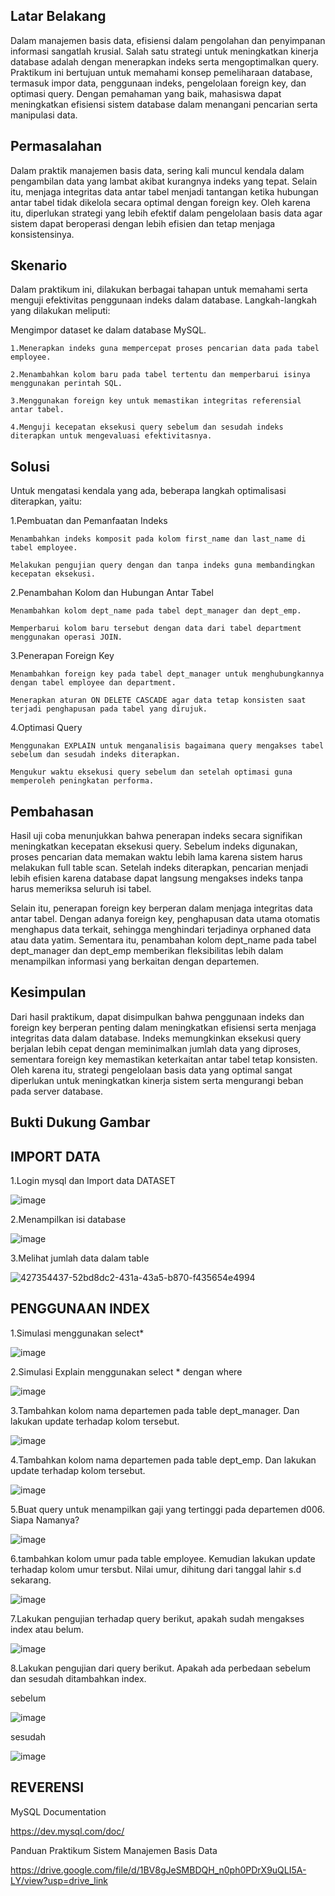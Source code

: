 ## Latar Belakang

Dalam manajemen basis data, efisiensi dalam pengolahan dan penyimpanan informasi sangatlah krusial. Salah satu strategi untuk meningkatkan kinerja database adalah 
dengan menerapkan indeks serta mengoptimalkan query. Praktikum ini bertujuan untuk memahami konsep pemeliharaan database, termasuk impor data, penggunaan indeks, 
pengelolaan foreign key, dan optimasi query. Dengan pemahaman yang baik, mahasiswa dapat meningkatkan efisiensi sistem database dalam menangani pencarian serta manipulasi data.

## Permasalahan

Dalam praktik manajemen basis data, sering kali muncul kendala dalam pengambilan data yang lambat akibat kurangnya indeks yang tepat. 
Selain itu, menjaga integritas data antar tabel menjadi tantangan ketika hubungan antar tabel tidak dikelola secara optimal dengan foreign key. Oleh karena itu, 
diperlukan strategi yang lebih efektif dalam pengelolaan basis data agar sistem dapat beroperasi dengan lebih efisien dan tetap menjaga konsistensinya.

## Skenario

Dalam praktikum ini, dilakukan berbagai tahapan untuk memahami serta menguji efektivitas penggunaan indeks dalam database. Langkah-langkah yang dilakukan meliputi:

Mengimpor dataset ke dalam database MySQL.

    1.Menerapkan indeks guna mempercepat proses pencarian data pada tabel employee.

    2.Menambahkan kolom baru pada tabel tertentu dan memperbarui isinya menggunakan perintah SQL.

    3.Menggunakan foreign key untuk memastikan integritas referensial antar tabel.

    4.Menguji kecepatan eksekusi query sebelum dan sesudah indeks diterapkan untuk mengevaluasi efektivitasnya.

## Solusi

Untuk mengatasi kendala yang ada, beberapa langkah optimalisasi diterapkan, yaitu:

1.Pembuatan dan Pemanfaatan Indeks

    Menambahkan indeks komposit pada kolom first_name dan last_name di tabel employee.

    Melakukan pengujian query dengan dan tanpa indeks guna membandingkan kecepatan eksekusi.

2.Penambahan Kolom dan Hubungan Antar Tabel

    Menambahkan kolom dept_name pada tabel dept_manager dan dept_emp.

    Memperbarui kolom baru tersebut dengan data dari tabel department menggunakan operasi JOIN.

3.Penerapan Foreign Key

    Menambahkan foreign key pada tabel dept_manager untuk menghubungkannya dengan tabel employee dan department.

    Menerapkan aturan ON DELETE CASCADE agar data tetap konsisten saat terjadi penghapusan pada tabel yang dirujuk.

4.Optimasi Query

    Menggunakan EXPLAIN untuk menganalisis bagaimana query mengakses tabel sebelum dan sesudah indeks diterapkan.

    Mengukur waktu eksekusi query sebelum dan setelah optimasi guna memperoleh peningkatan performa.
    
## Pembahasan

Hasil uji coba menunjukkan bahwa penerapan indeks secara signifikan meningkatkan kecepatan eksekusi query. Sebelum indeks digunakan, proses pencarian 
data memakan waktu lebih lama karena sistem harus melakukan full table scan. Setelah indeks diterapkan, pencarian menjadi lebih efisien karena 
database dapat langsung mengakses indeks tanpa harus memeriksa seluruh isi tabel.

Selain itu, penerapan foreign key berperan dalam menjaga integritas data antar tabel. Dengan adanya foreign key, penghapusan data utama otomatis menghapus data terkait, 
sehingga menghindari terjadinya orphaned data atau data yatim. Sementara itu, penambahan kolom dept_name pada tabel dept_manager dan dept_emp memberikan fleksibilitas 
lebih dalam menampilkan informasi yang berkaitan dengan departemen.

## Kesimpulan

Dari hasil praktikum, dapat disimpulkan bahwa penggunaan indeks dan foreign key berperan penting dalam meningkatkan efisiensi serta menjaga integritas data dalam database. 
Indeks memungkinkan eksekusi query berjalan lebih cepat dengan meminimalkan jumlah data yang diproses, sementara foreign key memastikan keterkaitan antar tabel tetap 
konsisten. Oleh karena itu, strategi pengelolaan basis data yang optimal sangat diperlukan untuk meningkatkan kinerja sistem serta mengurangi beban pada server database.

## Bukti Dukung Gambar

## IMPORT DATA

1.Login mysql dan Import data DATASET

![image](https://github.com/user-attachments/assets/3ee5676f-38eb-4912-a9ba-472af2b9c4af)

2.Menampilkan isi database

![image](https://github.com/user-attachments/assets/98f57bbc-7144-4faa-9550-bb21dddc947c)

3.Melihat jumlah data dalam table

![427354437-52bd8dc2-431a-43a5-b870-f435654e4994](https://github.com/user-attachments/assets/8be1c43a-d185-4f90-a8a3-f55620a52ce6)

## PENGGUNAAN INDEX

1.Simulasi menggunakan select*

![image](https://github.com/user-attachments/assets/c5c17156-0565-4399-9c1f-74ae506a28f6)

2.Simulasi Explain menggunakan select * dengan where

![image](https://github.com/user-attachments/assets/3e76f67d-6f01-454b-95ff-33bcf5372736)

3.Tambahkan kolom nama departemen pada table dept_manager. Dan lakukan update terhadap kolom tersebut.

![image](https://github.com/user-attachments/assets/b5b0c40d-7378-406c-9523-c9fb3825f491)

4.Tambahkan kolom nama departemen pada table dept_emp. Dan lakukan update terhadap kolom tersebut.

![image](https://github.com/user-attachments/assets/d8641b87-b5ba-469a-b96a-16a3201c6259)

5.Buat query untuk menampilkan gaji yang tertinggi pada departemen d006. Siapa Namanya?

![image](https://github.com/user-attachments/assets/bc43f183-f93c-457c-9251-e8d1c7baa234)

6.tambahkan kolom umur pada table employee. Kemudian lakukan update terhadap kolom umur tersbut. Nilai umur, dihitung dari tanggal lahir s.d sekarang.

![image](https://github.com/user-attachments/assets/a74ed309-f6a1-412f-a9ea-dd995eb53693)

7.Lakukan pengujian terhadap query berikut, apakah sudah mengakses index atau belum.

![image](https://github.com/user-attachments/assets/ee330c2b-992e-40b1-8472-329c9996fd40)

8.Lakukan pengujian dari query berikut. Apakah ada perbedaan sebelum dan sesudah ditambahkan index.

sebelum

![image](https://github.com/user-attachments/assets/f1add2e3-b75c-4286-80db-3fcd52db258e)

sesudah

![image](https://github.com/user-attachments/assets/e4f61758-073f-4c97-99d8-168bde73f1de)

## REVERENSI

MySQL Documentation

https://dev.mysql.com/doc/

Panduan Praktikum Sistem Manajemen Basis Data

https://drive.google.com/file/d/1BV8gJeSMBDQH_n0ph0PDrX9uQLI5A-LY/view?usp=drive_link















